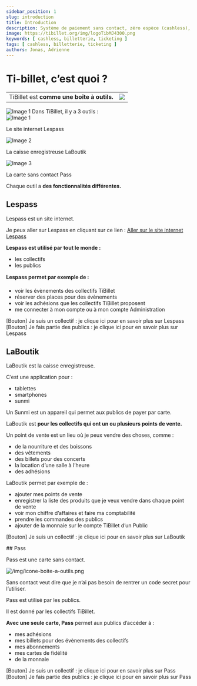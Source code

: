 ```yaml
---
sidebar_position: 1
slug: introduction
title: Introduction
description: Système de paiement sans contact, zéro espèce (cashless), de gestion d'évènement, de gestion de salle de restauration, d'engagement associatif et d'achat de billets en ligne … mais pas uniquement !
image: https://tibillet.org/img/logoTibMJ4300.png
keywords: [ cashless, billetterie, ticketing ]
tags: [ cashless, billetterie, ticketing ]
authors: Jonas, Adrienne
---
```


#  Ti-billet, c’est quoi ?


|                                                 |                              |
|-------------------------------------------------|------------------------------|
| TiBillet est **comme une boîte à outils.**      | ![](/img/icone-boite-a-outils.png) |

<img src="/static/img/icone-boite-a-outils.png" class="img-fluid mb-3" alt="Image 1"/>
Dans TiBillet, il y a 3 outils :

<section class="row text-center gap-3">
      <div class="col-md-4">
        <img src="/img/icone-lespass.png" class="img-fluid mb-3" alt="Image 1"/>
        <p>Le site internet Lespass</p>
      </div>
      <div class="col-md-4">
        <img src="/img/icone-laboutik.png" class="img-fluid mb-3" alt="Image 2"/>
        <p>La caisse enregistreuse LaBoutik</p>
      </div>
      <div class="col-md-4">
        <img src="/img/icone-carte pass.png" class="img-fluid mb-3" alt="Image 3"/>
        <p>La carte sans contact Pass</p>
      </div>
    </section>
		
Chaque outil a **des fonctionnalités différentes.**

## Lespass

Lespass est un site internet.

Je peux aller sur Lespass en cliquant sur ce lien : [Aller sur le site internet Lespass](URL)

**Lespass est utilisé par tout le monde :**
- les collectifs
- les publics

**Lespass permet par exemple de :**

- voir les évènements des collectifs TiBillet
- réserver des places pour des évènements
- voir les adhésions que les collectifs TiBillet proposent
- me connecter à mon compte ou à mon compte Administration

[Bouton] Je suis un collectif : je clique ici pour en savoir plus sur Lespass
[Bouton] Je fais partie des publics : je clique ici pour en savoir plus sur Lespass

## LaBoutik

LaBoutik est la caisse enregistreuse.

C’est une application pour : 

- tablettes
- smartphones
- sunmi

Un Sunmi est un appareil qui permet aux publics de payer par carte.


LaBoutik est **pour les collectifs qui ont un ou plusieurs points de vente.**


Un point de vente est un lieu où je peux vendre des choses, comme :

- de la nourriture et des boissons
- des vêtements
- des billets pour des concerts
- la location d’une salle à l’heure
- des adhésions

LaBoutik permet par exemple de :

- ajouter mes points de vente
- enregistrer la liste des produits que je veux vendre dans chaque point de vente
- voir mon chiffre d’affaires et faire ma comptabilité
- prendre les commandes des publics
- ajouter de la monnaie sur le compte TiBillet d’un Public

[Bouton] Je suis un collectif : je clique ici pour en savoir plus sur LaBoutik


## Pass

<div class="col-12">
  <p class="col-6">Pass est une carte sans contact.</p>
<img class="col-6" src="/img/icone-boite-a-outils.png" alt="/img/icone-boite-a-outils.png" />
</div>
 

Sans contact veut dire que je n’ai pas besoin de rentrer un code secret pour l’utiliser.

Pass est utilisé par les publics.

Il est donné par les collectifs TiBillet.

**Avec une seule carte, Pass** permet aux publics d’accéder à :

- mes adhésions
- mes billets pour des évènements des collectifs
- mes abonnements
- mes cartes de fidélité
- de la monnaie

[Bouton] Je suis un collectif : je clique ici pour en savoir plus sur Pass
[Bouton] Je fais partie des publics : je clique ici pour en savoir plus sur Pass
